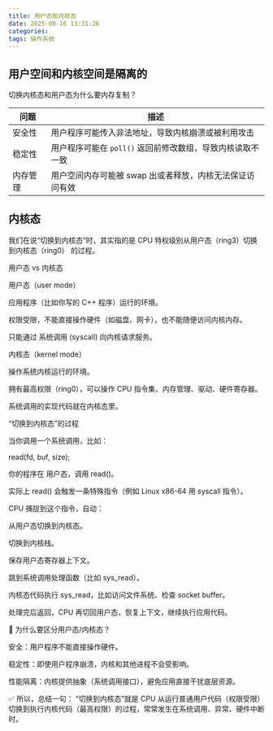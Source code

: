 ```yaml
---
title: 用户态和内核态
date: 2025-08-16 13:31:26
categories:
tags: 操作系统
---
```


## 用户空间和内核空间是隔离的

切换内核态和用户态为什么要内存复制？


| 问题   | 描述                                 |
| ---- | ---------------------------------- |
| 安全性  | 用户程序可能传入非法地址，导致内核崩溃或被利用攻击          |
| 稳定性  | 用户程序可能在 `poll()` 返回前修改数组，导致内核读取不一致 |
| 内存管理 | 用户空间内存可能被 swap 出或者释放，内核无法保证访问有效    |

## 内核态

我们在说“切换到内核态”时，其实指的是 CPU 特权级别从用户态（ring3）切换到内核态（ring0） 的过程。

用户态 vs 内核态

用户态（user mode）

应用程序（比如你写的 C++ 程序）运行的环境。

权限受限，不能直接操作硬件（如磁盘、网卡），也不能随便访问内核内存。

只能通过 系统调用 (syscall) 向内核请求服务。

内核态（kernel mode）

操作系统内核运行的环境。

拥有最高权限（ring0），可以操作 CPU 指令集、内存管理、驱动、硬件寄存器。

系统调用的实现代码就在内核态里。


“切换到内核态”的过程

当你调用一个系统调用，比如：

read(fd, buf, size);


你的程序在 用户态，调用 read()。

实际上 read() 会触发一条特殊指令（例如 Linux x86-64 用 syscall 指令）。

CPU 捕捉到这个指令，自动：

从用户态切换到内核态。

切换到内核栈。

保存用户态寄存器上下文。

跳到系统调用处理函数（比如 sys_read）。

内核态代码执行 sys_read，比如访问文件系统、检查 socket buffer。

处理完后返回，CPU 再切回用户态，恢复上下文，继续执行应用代码。

🔹 为什么要区分用户态/内核态？

安全：用户程序不能直接操作硬件。

稳定性：即使用户程序崩溃，内核和其他进程不会受影响。

性能隔离：内核提供抽象（系统调用接口），避免应用直接干扰底层资源。

✅ 所以，总结一句：
“切换到内核态”就是 CPU 从运行普通用户代码（权限受限）切换到执行内核代码（最高权限）的过程，常常发生在系统调用、异常、硬件中断时。
